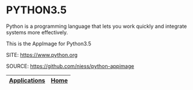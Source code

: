 # PYTHON3.5

 Python is a programming language that lets you work quickly and integrate systems more effectively.
 
 This is the AppImage for Python3.5
 
 SITE: https://www.python.org

 SOURCE: https://github.com/niess/python-appimage

 | [Applications](https://portable-linux-apps.github.io/apps.html) | [Home](https://portable-linux-apps.github.io)
 | --- | --- |
